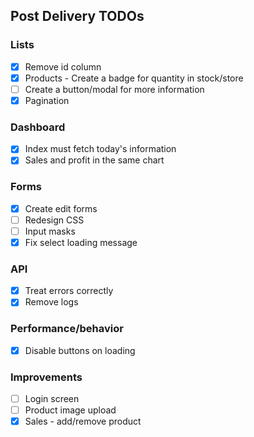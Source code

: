 ## Post Delivery TODOs

### Lists

- [x] Remove id column
- [x] Products - Create a badge for quantity in stock/store
- [ ] Create a button/modal for more information
- [x] Pagination

### Dashboard

- [x] Index must fetch today's information
- [x] Sales and profit in the same chart

### Forms

- [x] Create edit forms
- [ ] Redesign CSS
- [ ] Input masks
- [x] Fix select loading message

### API

- [x] Treat errors correctly
- [x] Remove logs

### Performance/behavior

- [x] Disable buttons on loading

### Improvements

- [ ] Login screen
- [ ] Product image upload
- [x] Sales - add/remove product